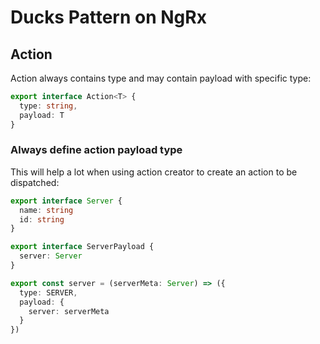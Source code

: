 # Ducks Pattern on NgRx

## Action
Action always contains type and may contain payload with specific type:
```ts
export interface Action<T> {
  type: string,
  payload: T
}
```
### Always define action payload type
This will help a lot when using action creator to create an action to be dispatched:
```ts
export interface Server {
  name: string
  id: string
}

export interface ServerPayload {
  server: Server
}

export const server = (serverMeta: Server) => ({
  type: SERVER,
  payload: {
    server: serverMeta
  }
})
```
